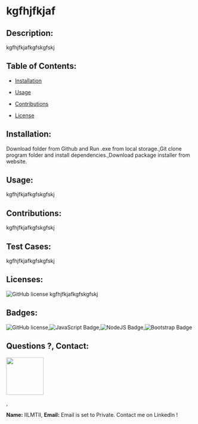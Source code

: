 # kgfhjfkjaf
## Description:
kgfhjfkjafkgfskgfskj
## Table of Contents:
* [Installation](#installation)
        
* [Usage](#usage)
* [Contributions](#Contributions)
* [License](#license)
        
## Installation:
Download folder from Github and Run .exe from local storage.,Git clone program folder and install dependencies.,Download package installer from website.
## Usage:
kgfhjfkjafkgfskgfskj
## Contributions: 
kgfhjfkjafkgfskgfskj
        
## Test Cases:
kgfhjfkjafkgfskgfskj 
## Licenses: 
![GitHub license](https://img.shields.io/github/license/Naereen/StrapDown.js.svg) 
kgfhjfkjafkgfskgfskj 
## Badges:
![GitHub license](https://img.shields.io/badge/GitHub-MIT-green.svg),![JavaScript Badge](https://img.shields.io/badge/JavaScript-ES6-blue.svg),![NodeJS Badge](https://img.shields.io/badge/NodeJS-v.10-lightgreen.svg),![Bootstrap Badge](https://img.shields.io/badge/Bootstrap-v.4.0-purple.svg)
    
## Questions ?, Contact:
<p align="left"><img width="100" height="100" src=https://avatars3.githubusercontent.com/u/55761853?v=4></p>,
     
**Name:** IILMTII, 
**Email:** Email is set to Private. Contact me on LinkedIn !